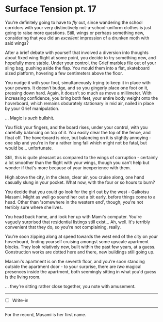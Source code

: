 # Surface Tension pt. 17

You're definitely going to have to *fly* out, since wandering the school corridors with your very distinctively not-a-school-uniform clothes is just going to raise more questions. Still, wings or perhaps something new, considering that you did an *excellent* impression of a drunken moth with said wings?

After a brief debate with yourself that involved a diversion into thoughts about fixed wing flight at some point, you decide to try something new, and hopefully more stable. Under your control, the Grief marbles file out of your sling bag, pushing aside the flap. You mould them into a flat, skateboard sized platform, hovering a few centimeters above the floor.

You nudge it with your foot, simultaneously trying to keep it in place with your powers. It doesn't budge, and so you gingerly place one foot on it, pressing down hard. Again, it doesn't so much as move a millimeter. With increasing confidence, you bring both feet, your entire body weight onto the hoverboard, which remains obdurately stationary in mid air, nailed in place by your Grief manipulation.

... Magic is *such* bullshit.

You flick your fingers, and the board rises, under your control, with you carefully balancing on top of it. You easily clear the top of the fence, and float off. The hoverboard is nice, but balancing on it is slightly annoying - one slip and you're in for a rather long fall which might not be fatal, but would be... unfortunate.

Still, this is quite pleasant as compared to the wings of corruption - certainly a lot smoother than the flight with your wings, though you can't help but wonder if that's more because of your inexperience with them.

High above the city, in the clean, clear air, you cruise along, one hand casually slung in your pocket. What now, with the four or so hours to burn?

You decide that you could go look for the girl out by the west - Gaikotsu Masami. Might as well go sound her out a bit early, before things come to a head. Other than 'somewhere in the western end', though, you're not terribly sure where she lives.

You head back home, and look her up with Mami's computer. You're vaguely surprised that residential listings still exist... Ah, well. It's terribly convenient that they do, so you're not complaining, really.

You're soon zipping along at speed towards the west end of the city on your hoverboard, finding yourself cruising amongst some upscale apartment blocks. They look relatively new, built within the past few years, at a guess. Construction works are dotted here and there, new buildings still going up.

Masami's apartment is on the seventh floor, and you're soon standing outside the apartment door - to your surprise, there are *two* magical presences inside the apartment, both seemingly sitting in what you'd guess is the living room.

... they're sitting rather close together, you note with amusement.

---

- [ ] Write-in

---

For the record, Masami is her first name.
